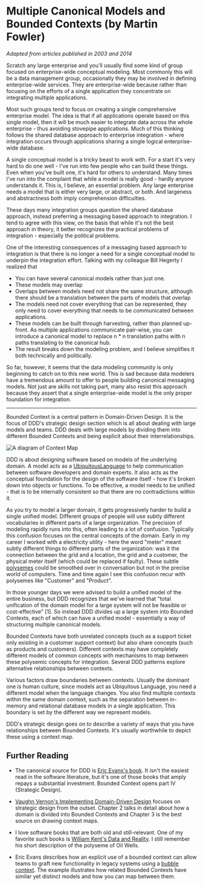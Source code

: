 # Multiple Canonical Models and Bounded Contexts (by Martin Fowler)

*Adapted from articles published in 2003 and 2014*

Scratch any large enterprise and you'll usually find some kind of group focused on enterprise-wide conceptual modeling. Most commonly this will be a data management group, occasionally they may be involved in defining enterprise-wide services. They are enterprise-wide because rather than focusing on the efforts of a single application they concentrate on integrating multiple applications.

Most such groups tend to focus on creating a single comprehensive enterprise model. The idea is that if all applications operate based on this single model, then it will be much easier to integrate data across the whole enterprise - thus avoiding stovepipe applications. Much of this thinking follows the shared database approach to enterprise integration - where integration occurs through applications sharing a single logical enterprise-wide database.

A single conceptual model is a tricky beast to work with. For a start it's very hard to do one well - I've run into few people who can build these things. Even when you've built one, it's hard for others to understand. Many times I've run into the complaint that while a model is really good - hardly anyone understands it. This is, I believe, an essential problem. Any large enterprise needs a model that is either very large, or abstract, or both. And largeness and abstractness both imply comprehension difficulties.

These days many integration groups question the shared database approach, instead preferring a messaging based approach to integration. I tend to agree with this view, on the basis that while it's not the best approach in theory, it better recognizes the practical problems of integration - especially the political problems.

One of the interesting consequences of a messaging based approach to integration is that there is no longer a need for a single conceptual model to underpin the integration effort. Talking with my colleague Bill Hegerty I realized that

- You can have several canonical models rather than just one.
- These models may overlap
- Overlaps between models need not share the same structure, although there should be a translation between the parts of models that overlap
- The models need not cover everything that can be represented, they only need to cover everything that needs to be communicated between applications.
- These models can be built through harvesting, rather than planned up-front. As multiple applications communicate pair-wise, you can introduce a canonical model to replace n * n translation paths with n paths translating to the canonical hub.
- The result breaks down the modeling problem, and I believe simplifies it both technically and politically.

So far, however, it seems that the data modeling community is only beginning to catch on to this new world. This is sad because data modelers have a tremendous amount to offer to people building canonical messaging models. Not just are skills not taking part, many also resist this approach because they assert that a single enterprise-wide model is the only proper foundation for integration.

---

Bounded Context is a central pattern in Domain-Driven Design. It is the focus of DDD's strategic design section which is all about dealing with large models and teams. DDD deals with large models by dividing them into different Bounded Contexts and being explicit about their interrelationships.

![A diagram of Context Map](images/martin-fowler/contextmap.png)

DDD is about designing software based on models of the underlying domain. A model acts as a [UbiquitousLanguage](https://martinfowler.com/bliki/UbiquitousLanguage.html) to help communication between software developers and domain experts. It also acts as the conceptual foundation for the design of the software itself - how it's broken down into objects or functions. To be effective, a model needs to be unified - that is to be internally consistent so that there are no contradictions within it.

As you try to model a larger domain, it gets progressively harder to build a single unified model. Different groups of people will use subtly different vocabularies in different parts of a large organization. The precision of modeling rapidly runs into this, often leading to a lot of confusion. Typically this confusion focuses on the central concepts of the domain. Early in my career I worked with a electricity utility - here the word "meter" meant subtly different things to different parts of the organization: was it the connection between the grid and a location, the grid and a customer, the physical meter itself (which could be replaced if faulty). These subtle [polysemes](http://en.wikipedia.org/wiki/Polysemy) could be smoothed over in conversation but not in the precise world of computers. Time and time again I see this confusion recur with polysemes like "Customer" and "Product".

In those younger days we were advised to build a unified model of the entire business, but DDD recognizes that we've learned that "total unification of the domain model for a large system will not be feasible or cost-effective" [1]. So instead DDD divides up a large system into Bounded Contexts, each of which can have a unified model - essentially a way of structuring multiple canonical models.

Bounded Contexts have both unrelated concepts (such as a support ticket only existing in a customer support context) but also share concepts (such as products and customers). Different contexts may have completely different models of common concepts with mechanisms to map between these polysemic concepts for integration. Several DDD patterns explore alternative relationships between contexts.

Various factors draw boundaries between contexts. Usually the dominant one is human culture, since models act as Ubiquitous Language, you need a different model when the language changes. You also find multiple contexts within the same domain context, such as the separation between in-memory and relational database models in a single application. This boundary is set by the different way we represent models.

DDD's strategic design goes on to describe a variety of ways that you have relationships between Bounded Contexts. It's usually worthwhile to depict these using a context map.

## Further Reading

- The canonical source for DDD is [Eric Evans's book](https://amzn.to/2AUG3q0). It isn't the easiest read in the software literature, but it's one of those books that amply repays a substantial investment. Bounded Context opens part IV (Strategic Design).

- [Vaughn Vernon's Implementing Domain-Driven Design](https://amzn.to/2MwG58S) focuses on strategic design from the outset. Chapter 2 talks in detail about how a domain is divided into Bounded Contexts and Chapter 3 is the best source on drawing context maps.

- I love software books that are both old and still-relevant. One of my favorite such books is [William Kent's Data and Reality](https://amzn.to/2vutD3c). I still remember his short description of the polyseme of Oil Wells.

- Eric Evans describes how an explicit use of a bounded context can allow teams to graft new functionality in legacy systems using a [bubble context](http://domainlanguage.com/wp-content/uploads/2016/04/GettingStartedWithDDDWhenSurroundedByLegacySystemsV1.pdf). The example illustrates how related Bounded Contexts have similar yet distinct models and how you can map between them.
